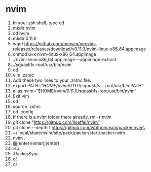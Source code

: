 # nvim
1. In your zsh shell, type cd
2. mkdir nvim
3. cd nvim
4. mkdir 0.11.0
5. wget https://github.com/neovim/neovim-releases/releases/download/v0.11.0/nvim-linux-x86_64.appimage
6. chmod u+x nivm-linux-x86_64.appimage
7. ./nvim-linux-x86_64.appimage --appimage-extract
8. ./squashfs-root/usr/bin/nvim
9. cd
10. vim .zshrc
11. Add these two lines to your .zrshc file:
12. export PATH=”$HOME/nvim/0.11.0/squashfs-root/usr/bin:$PATH”
13. alias nvim=”$HOME/nvim/0.11.0/squashfs-root/usr/bin/nvim”
14. Exit vim
15. cd
16. source .zshrc
17. cd .config
18. If there is a nvim folder there already, rm -r nvim
19. git clone “https://github.com/lloeffel/nvim”
20. git clone --depth 1 https://github.com/wbthomason/packer.nvim\
21.  ~/.local/share/nvim/site/pack/packer/start/packer.nvim
22. nvim .
23. jjjj(enter)(enter)j(enter)
24. :so
25. :PackerSync
26. q!
27. q!
